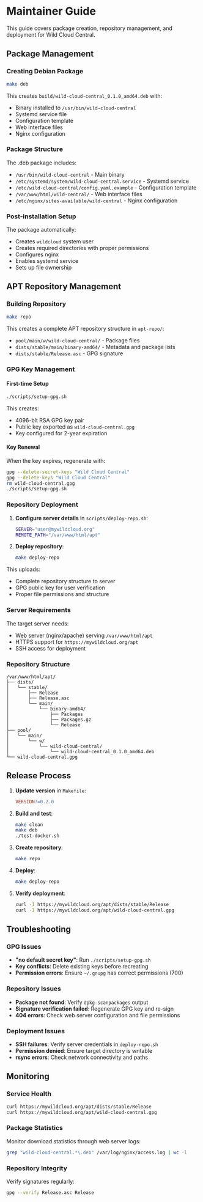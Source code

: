 # Maintainer Guide

This guide covers package creation, repository management, and deployment for Wild Cloud Central.

## Package Management

### Creating Debian Package

```bash
make deb
```

This creates `build/wild-cloud-central_0.1.0_amd64.deb` with:
- Binary installed to `/usr/bin/wild-cloud-central`
- Systemd service file
- Configuration template
- Web interface files
- Nginx configuration

### Package Structure

The .deb package includes:
- `/usr/bin/wild-cloud-central` - Main binary
- `/etc/systemd/system/wild-cloud-central.service` - Systemd service
- `/etc/wild-cloud-central/config.yaml.example` - Configuration template
- `/var/www/html/wild-central/` - Web interface files
- `/etc/nginx/sites-available/wild-central` - Nginx configuration

### Post-installation Setup

The package automatically:
- Creates `wildcloud` system user
- Creates required directories with proper permissions
- Configures nginx
- Enables systemd service
- Sets up file ownership

## APT Repository Management

### Building Repository

```bash
make repo
```

This creates a complete APT repository structure in `apt-repo/`:
- `pool/main/w/wild-cloud-central/` - Package files
- `dists/stable/main/binary-amd64/` - Metadata and package lists
- `dists/stable/Release.asc` - GPG signature

### GPG Key Management

#### First-time Setup
```bash
./scripts/setup-gpg.sh
```

This creates:
- 4096-bit RSA GPG key pair
- Public key exported as `wild-cloud-central.gpg`
- Key configured for 2-year expiration

#### Key Renewal
When the key expires, regenerate with:
```bash
gpg --delete-secret-keys "Wild Cloud Central"
gpg --delete-keys "Wild Cloud Central"
rm wild-cloud-central.gpg
./scripts/setup-gpg.sh
```

### Repository Deployment

1. **Configure server details** in `scripts/deploy-repo.sh`:
   ```bash
   SERVER="user@mywildcloud.org"
   REMOTE_PATH="/var/www/html/apt"
   ```

2. **Deploy repository**:
   ```bash
   make deploy-repo
   ```

This uploads:
- Complete repository structure to server
- GPG public key for user verification
- Proper file permissions and structure

### Server Requirements

The target server needs:
- Web server (nginx/apache) serving `/var/www/html/apt`
- HTTPS support for `https://mywildcloud.org/apt`
- SSH access for deployment

### Repository Structure

```
/var/www/html/apt/
├── dists/
│   └── stable/
│       ├── Release
│       ├── Release.asc
│       └── main/
│           └── binary-amd64/
│               ├── Packages
│               ├── Packages.gz
│               └── Release
├── pool/
│   └── main/
│       └── w/
│           └── wild-cloud-central/
│               └── wild-cloud-central_0.1.0_amd64.deb
└── wild-cloud-central.gpg
```

## Release Process

1. **Update version** in `Makefile`:
   ```makefile
   VERSION?=0.2.0
   ```

2. **Build and test**:
   ```bash
   make clean
   make deb
   ./test-docker.sh
   ```

3. **Create repository**:
   ```bash
   make repo
   ```

4. **Deploy**:
   ```bash
   make deploy-repo
   ```

5. **Verify deployment**:
   ```bash
   curl -I https://mywildcloud.org/apt/dists/stable/Release
   curl -I https://mywildcloud.org/apt/wild-cloud-central.gpg
   ```

## Troubleshooting

### GPG Issues
- **"no default secret key"**: Run `./scripts/setup-gpg.sh`
- **Key conflicts**: Delete existing keys before recreating
- **Permission errors**: Ensure `~/.gnupg` has correct permissions (700)

### Repository Issues
- **Package not found**: Verify `dpkg-scanpackages` output
- **Signature verification failed**: Regenerate GPG key and re-sign
- **404 errors**: Check web server configuration and file permissions

### Deployment Issues
- **SSH failures**: Verify server credentials in `deploy-repo.sh`
- **Permission denied**: Ensure target directory is writable
- **rsync errors**: Check network connectivity and paths

## Monitoring

### Service Health
```bash
curl https://mywildcloud.org/apt/dists/stable/Release
curl https://mywildcloud.org/apt/wild-cloud-central.gpg
```

### Package Statistics
Monitor download statistics through web server logs:
```bash
grep "wild-cloud-central.*\.deb" /var/log/nginx/access.log | wc -l
```

### Repository Integrity
Verify signatures regularly:
```bash
gpg --verify Release.asc Release
```